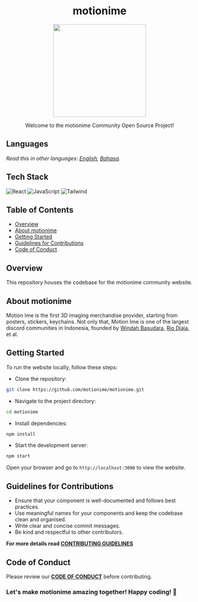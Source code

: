 <div align=center>

<h1>motionime</h1>
<img src="https://motionime.online/motionime.jpg" width=250 height=250>

Welcome to the motionime Community Open Source Project!
</div>

## Languages
*Read this in other languages: [English](README.md), [Bahasa](README.id.md).*

## Tech Stack
![React](https://img.shields.io/badge/-React-61DAFB?style=for-the-badge&logo=react&logoColor=white)
![JavaScript](https://img.shields.io/badge/-JavaScript-F7DF1E?style=for-the-badge&logo=javascript&logoColor=black) ![Tailwind](https://img.shields.io/badge/Tailwind_CSS-38B2AC?style=for-the-badge&logo=tailwind-css&logoColor=white)

## Table of Contents
 - [Overview](#overview)
 - [About motionime](#about-motionime)
 - [Getting Started](#getting-started)
 - [Guidelines for Contributions](#guidelines-for-contributions)
 - [Code of Conduct](#code-of-conduct)

## Overview
This repository houses the codebase for the motionime community website.

## About motionime
Motion Ime is the first 3D imaging merchandise provider, starting from posters, stickers, keychains. Not only that, Motion Ime is one of the largest discord communities in Indonesia, founded by [Windah Basudara](https://www.youtube.com/@windahbasudara), [Rio Djaja](https://www.youtube.com/@riodjaja), et al.

## Getting Started
To run the website locally, follow these steps:

- Clone the repository:
```bash
git clone https://github.com/motionime/motionime.git
```
- Navigate to the project directory:
```bash
cd motionime
```
- Install dependencies:
```bash
npm install
```
- Start the development server:
```bash
npm start
```
Open your browser and go to `http://localhost:3000` to view the website.

## Guidelines for Contributions
- Ensure that your component is well-documented and follows best practices.
- Use meaningful names for your components and keep the codebase clean and organised.
- Write clear and concise commit messages.
- Be kind and respectful to other contributors.

**For more details read [CONTRIBUTING GUIDELINES](CONTRIBUTING.md)**

## Code of Conduct
Please review our **[CODE OF CONDUCT](CODE_OF_CONDUCT.md)** before contributing.

### Let's make motionime amazing together! Happy coding! 🎉
